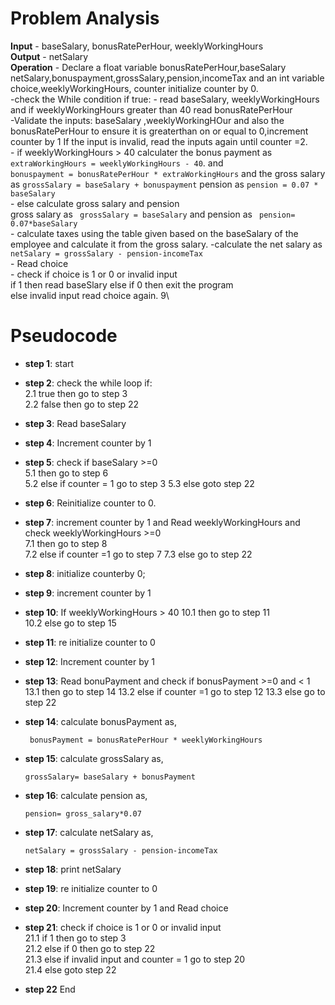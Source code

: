 # Problem Analysis
**Input** - baseSalary, bonusRatePerHour, weeklyWorkingHours\
**Output** - netSalary\
**Operation** - Declare a float variable bonusRatePerHour,baseSalary netSalary,bonuspayment,grossSalary,pension,incomeTax and an int variable choice,weeklyWorkingHours, counter initialize counter by 0.\
          -check the While condition if true:
          - read baseSalary, weeklyWorkingHours and if weeklyWorkingHours greater than 40 read bonusRatePerHour\
          -Validate the inputs: baseSalary ,weeklyWorkingHOur and also the bonusRatePerHour to ensure it is greaterthan on or equal to 0,increment counter by 1
          If the input is invalid, read the inputs again until counter =2.  
        -  if weeklyWorkingHours > 40 calculater the bonus payment as 
        ``` extraWorkingHours = weeklyWorkingHours - 40```. and\
         ```bonuspayment = bonusRatePerHour * extraWorkingHours``` and the gross salary as ```grossSalary = baseSalary + bonuspayment```
         pension as ``` pension = 0.07 * baseSalary ```\
          - else  calculate gross salary and pension  \
     gross salary as ``` grossSalary = baseSalary``` and pension as 
     ``` pension= 0.07*baseSalary```\
        - calculate taxes using the  table given based on the baseSalary of the employee and calculate it from the gross salary.
        -calculate the net salary as``` netSalary = grossSalary - pension-incomeTax```\
          - Read choice\
          - check if choice is 1 or 0 or invalid input\
            if 1 then read baseSlary
            else if  0 then exit the program\
            else invalid input read choice again. 9\

# Pseudocode
- **step 1**: start
- **step 2**: check the while loop if:\
   2.1 true then go to step 3\
   2.2 false then go to step 22
- **step 3**: Read baseSalary
- **step 4**: Increment counter by 1
- **step 5**: check if baseSalary >=0\
           5.1 then go to step 6\
           5.2 else if counter = 1 go to step 3
           5.3 else goto step 22
- **step 6**: Reinitialize counter to 0. 
- **step 7**: increment counter by 1 and Read weeklyWorkingHours and  check weeklyWorkingHours >=0\
           7.1 then go to step 8\
           7.2 else if counter =1  go to step 7
           7.3 else go to step 22
- **step 8**: initialize counterby 0;
- **step 9**: increment counter by 1
- **step 10**: If weeklyWorkingHours > 40 
           10.1 then go to step 11\
           10.2 else go to step 15
- **step 11**: re initialize counter to 0
- **step 12**: Increment counter by 1
- **step 13**: Read bonuPayment and check if bonusPayment >=0 and < 1\
           13.1 then go to step 14
           13.2 else if counter =1 go to step 12
           13.3 else go to step 22
- **step 14**: calculate bonusPayment as,
  ```
   bonusPayment = bonusRatePerHour * weeklyWorkingHours
  ```
- **step 15**: calculate grossSalary as,
  ```
  grossSalary= baseSalary + bonusPayment
  ````
  
- **step 16**: calculate pension as,
  ```
  pension= gross_salary*0.07
  ```
- **step 17**: calculate netSalary as,
  ```
  netSalary = grossSalary - pension-incomeTax
  ```
- **step 18**: print netSalary
- **step 19**: re initialize counter to 0
- **step 20**: Increment counter by 1 and Read choice
- **step 21**: check if choice is 1 or 0 or invalid input\
            21.1 if 1 then go to step 3\
            21.2 else if  0 then go to step 22\
            21.3 else if  invalid input and counter = 1 go to step 20\
            21.4 else goto step 22
- **step 22** End
